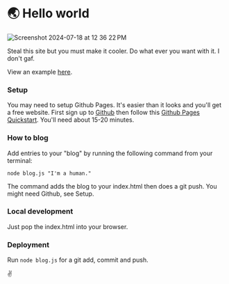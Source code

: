 # 🌏 Hello world

![Screenshot 2024-07-18 at 12 36 22 PM](https://github.com/user-attachments/assets/b6b56c30-ed42-4cc1-95e4-d8b2f596f028)

Steal this site but you must make it cooler. Do what ever you want with it. I don't gaf.

View an example <a href="jackcallister.com">here</a>.

### Setup

You may need to setup Github Pages. It's easier than it looks and you'll get a free website. First sign up to <a href="https://github.com/join">Github</a> then follow this <a href="https://docs.github.com/en/pages/quickstart">Github Pages Quickstart</a>. You'll need about 15-20 minutes.

### How to blog

Add entries to your "blog" by running the following command from your terminal:

```
node blog.js "I'm a human."
```

The command adds the blog to your index.html then does a git push. You might need Github, see Setup.

### Local development

Just pop the index.html into your browser. 

### Deployment

Run `node blog.js` for a git add, commit and push.

✌️
